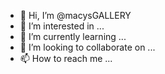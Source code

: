 - 👋 Hi, I’m @macysGALLERY
- 👀 I’m interested in ...
- 🌱 I’m currently learning ...
- 💞️ I’m looking to collaborate on ...
- 📫 How to reach me ...

<!---
macysGALLERY/macysGALLERY is a ✨ special ✨ repository because its `README.md` (this file) appears on your GitHub profile.
You can click the Preview link to take a look at your changes.
--->
